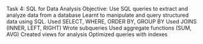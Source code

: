 Task 4: SQL for Data Analysis
Objective: Use SQL queries to extract and analyze data from a database
Learnt to manipulate and query structured data using SQL. Used SELECT, WHERE, ORDER BY, GROUP BY Used JOINS (INNER, LEFT, RIGHT) Wrote subqueries Used aggregate functions (SUM, AVG) Created views for analysis Optimized queries with indexes
